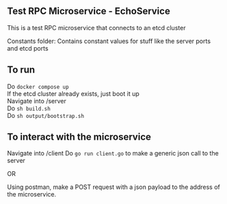 ## Test RPC Microservice - EchoService
This is a test RPC microservice that connects to an etcd cluster

Constants folder:
Contains constant values for stuff like the server ports and etcd ports

## To run
Do `docker compose up`  
If the etcd cluster already exists, just boot it up  
Navigate into /server  
Do `sh build.sh`  
Do `sh output/bootstrap.sh`

## To interact with the microservice
Navigate into /client
Do `go run client.go` to make a generic json call to the server

OR

Using postman, make a POST request with a json payload to the address of the microservice.